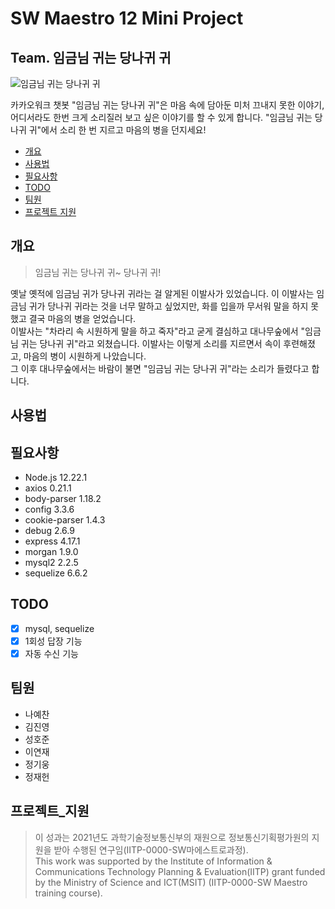 # SW Maestro 12 Mini Project
## Team. 임금님 귀는 당나귀 귀

![임금님 귀는 당나귀 귀](https://github.com/nayechan/SWM_MiniProject_2021/tree/master/source/donkey.jpg)

카카오워크 챗봇 "임금님 귀는 당나귀 귀"은 마음 속에 담아둔 미처 끄내지 못한 이야기, 어디서라도 한번 크게 소리질러 보고 싶은 이야기를 할 수 있게 합니다. "임금님 귀는 당나귀 귀"에서 소리 한 번 지르고 마음의 병을 던지세요!

- [개요](#개요)
- [사용법](#사용법)
- [필요사항](#필요사항)
- [TODO](#TODO)
- [팀원](#팀원)
- [프로젝트 지원](#프로젝트_지원)

## 개요
> 임금님 귀는 당나귀 귀~ 당나귀 귀!  

옛날 옛적에 임금님 귀가 당나귀 귀라는 걸 알게된 이발사가 있었습니다. 이 이발사는 임금님 귀가 당나귀 귀라는 것을 너무 말하고 싶었지만, 화를 입을까 무서워 말을 하지 못했고 결국 마음의 병을 얻었습니다.  
이발사는 "차라리 속 시원하게 말을 하고 죽자"라고 굳게 결심하고 대나무숲에서 "임금님 귀는 당나귀 귀"라고 외쳤습니다. 이발사는 이렇게 소리를 지르면서 속이 후련해졌고, 마음의 병이 시원하게 나았습니다.  
그 이후 대나무숲에서는 바람이 불면 "임금님 귀는 당나귀 귀"라는 소리가 들렸다고 합니다.


## 사용법


## 필요사항
- Node.js 12.22.1
- axios 0.21.1
- body-parser 1.18.2
- config 3.3.6
- cookie-parser 1.4.3
- debug 2.6.9
- express 4.17.1
- morgan 1.9.0
- mysql2 2.2.5
- sequelize 6.6.2

## TODO
- [x] mysql, sequelize
- [x] 1회성 답장 기능
- [x] 자동 수신 기능

## 팀원
- 나예찬
- 김진영
- 성호준
- 이연재
- 정기웅
- 정재헌

## 프로젝트_지원
> 이 성과는 2021년도 과학기술정보통신부의 재원으로 정보통신기획평가원의 지원을 받아 수행된 연구임(IITP-0000-SW마에스트로과정).   
This work was supported by the Institute of Information & Communications Technology Planning & Evaluation(IITP) grant funded
by the Ministry of Science and ICT(MSIT) (IITP-0000-SW Maestro training course).
